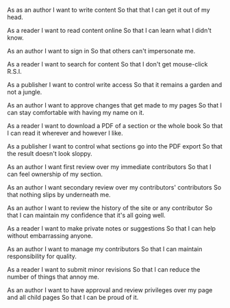 As as an author
I want to write content
So that that I can get it out of my head.

As a reader
I want to read content online
So that I can learn what I didn't know.

As an author
I want to sign in
So that others can't impersonate me.

As a reader
I want to search for content
So that I don't get mouse-click R.S.I.

As a publisher
I want to control write access
So that it remains a garden and not a jungle.

As an author
I want to approve changes that get made to my pages
So that I can stay comfortable with having my name on it.

As a reader
I want to download a PDF of a section or the whole book
So that I can read it wherever and however I like.

As a publisher
I want to control what sections go into the PDF export
So that the result doesn't look sloppy.

As an author
I want first review over my immediate contributors
So that I can feel ownership of my section.

As an author
I want secondary review over my contributors' contributors
So that nothing slips by underneath me.

As an author
I want to review the history of the site or any contributor
So that I can maintain my confidence that it's all going well.

As a reader
I want to make private notes or suggestions
So that I can help without embarrassing anyone.

As an author
I want to manage my contributors
So that I can maintain responsibility for quality.

As a reader
I want to submit minor revisions
So that I can reduce the number of things that annoy me.

As an author
I want to have approval and review privileges over my page and all child pages
So that I can be proud of it.
